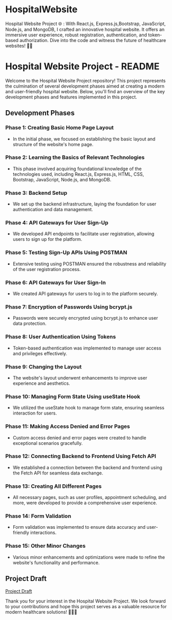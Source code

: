 # HospitalWebsite
Hospital Website Project 🌐 : With React.js, Express.js,Bootstrap, JavaScript, Node.js, and MongoDB, I crafted an innovative hospital website. It offers an immersive user experience, robust registration, authentication, and token-based authorization. Dive into the code and witness the future of healthcare websites! 🏥🚀

# Hospital Website Project - README

Welcome to the Hospital Website Project repository! This project represents the culmination of several development phases aimed at creating a modern and user-friendly hospital website. Below, you'll find an overview of the key development phases and features implemented in this project.

## Development Phases

### Phase 1: Creating Basic Home Page Layout
- In the initial phase, we focused on establishing the basic layout and structure of the website's home page.

### Phase 2: Learning the Basics of Relevant Technologies
- This phase involved acquiring foundational knowledge of the technologies used, including React.js, Express.js, HTML, CSS, Bootstrap, JavaScript, Node.js, and MongoDB.

### Phase 3: Backend Setup
- We set up the backend infrastructure, laying the foundation for user authentication and data management.

### Phase 4: API Gateways for User Sign-Up
- We developed API endpoints to facilitate user registration, allowing users to sign up for the platform.

### Phase 5: Testing Sign-Up APIs Using POSTMAN
- Extensive testing using POSTMAN ensured the robustness and reliability of the user registration process.

### Phase 6: API Gateways for User Sign-In
- We created API gateways for users to log in to the platform securely.

### Phase 7: Encryption of Passwords Using bcrypt.js
- Passwords were securely encrypted using bcrypt.js to enhance user data protection.

### Phase 8: User Authentication Using Tokens
- Token-based authentication was implemented to manage user access and privileges effectively.

### Phase 9: Changing the Layout
- The website's layout underwent enhancements to improve user experience and aesthetics.

### Phase 10: Managing Form State Using useState Hook
- We utilized the useState hook to manage form state, ensuring seamless interaction for users.

### Phase 11: Making Access Denied and Error Pages
- Custom access denied and error pages were created to handle exceptional scenarios gracefully.

### Phase 12: Connecting Backend to Frontend Using Fetch API
- We established a connection between the backend and frontend using the Fetch API for seamless data exchange.

### Phase 13: Creating All Different Pages
- All necessary pages, such as user profiles, appointment scheduling, and more, were developed to provide a comprehensive user experience.

### Phase 14: Form Validation
- Form validation was implemented to ensure data accuracy and user-friendly interactions.

### Phase 15: Other Minor Changes
- Various minor enhancements and optimizations were made to refine the website's functionality and performance.

## Project Draft

 [Project Draft](https://docs.google.com/document/d/1bt7A7qcH-6xMMgQovRMyuFCAMPM8dyDw/edit?usp=drive_link&ouid=107137708775605353514&rtpof=true&sd=)

Thank you for your interest in the Hospital Website Project. We look forward to your contributions and hope this project serves as a valuable resource for modern healthcare solutions! 🏥🌐🚀
